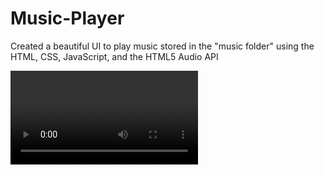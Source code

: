 # Music-Player
Created a beautiful UI to play music stored in the "music folder" using the  HTML, CSS, JavaScript, and the HTML5 Audio API

![SoundBars](/assets/MusicPlayerSample.mp4)